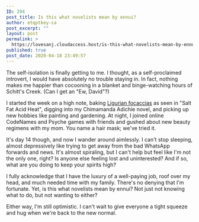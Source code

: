 ```yaml
---
ID: 294
post_title: Is this what novelists mean by ennui?
author: etqptkey-ca
post_excerpt: ""
layout: post
permalink: >
  https://lovesanj.cloudaccess.host/is-this-what-novelists-mean-by-ennui/
published: true
post_date: 2020-04-18 23:49:57
---
```

<!-- wp:paragraph -->
<p>The self-isolation is finally getting to me. I thought, as a self-proclaimed introvert, I would have absolutely no trouble staying in. In fact, nothing makes me happier than cocooning in a blanket and binge-watching hours of Schitt's Creek. (Can I get an "Ew, David"?)</p>
<!-- /wp:paragraph -->

<!-- wp:paragraph -->
<p>I started the week on a high note, baking <a href="https://www.saltfatacidheat.com/fat/ligurian-focaccia"><u>Ligurian focaccias</u></a> as seen in "Salt Fat Acid Heat", digging into my Chimamanda Adichie novel, and picking up new hobbies like painting and gardening. At night, I joined online CodeNames and Psyche games with friends and gushed about new beauty regimens with my mom. You name a hair mask; we've tried it.</p>
<!-- /wp:paragraph -->

<!-- wp:paragraph -->
<p>It's day 14 though, and now I wander around aimlessly. I can't stop sleeping, almost depressively like trying to get away from the bad WhatsApp forwards and news. It's almost spiraling, but I can't help but feel like I'm not the only one, right? Is anyone else feeling lost and uninterested? And if so, what are you doing to keep your spirits high?</p>
<!-- /wp:paragraph -->

<!-- wp:paragraph -->
<p>I fully acknowledge that I have the luxury of a well-paying job, roof over my head, and much needed time with my family. There's no denying that I'm fortunate. Yet, is this what novelists mean by ennui? Not just not knowing what to do, but not wanting to either?</p>
<!-- /wp:paragraph -->

<!-- wp:paragraph -->
<p>Either way, I'm still optimistic. I can't wait to give everyone a tight squeeze and hug when we're back to the new normal.</p>
<!-- /wp:paragraph -->